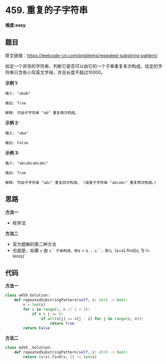 # 459. 重复的子字符串
**难度:easy**
## 题目
原文链接：https://leetcode-cn.com/problems/repeated-substring-pattern/

给定一个非空的字符串，判断它是否可以由它的一个子串重复多次构成。给定的字符串只含有小写英文字母，并且长度不超过10000。

**示例 1:**
```
输入: "abab"

输出: True

解释: 可由子字符串 "ab" 重复两次构成。
```
**示例 2:**
```
输入: "aba"

输出: False
```
**示例 3:**
```
输入: "abcabcabcabc"

输出: True

解释: 可由子字符串 "abc" 重复四次构成。 (或者子字符串 "abcabc" 重复两次构成。)
```

## 思路
**方法一**
* 枚举法

**方法二**
* 官方题解的第二种方法
* 也就是，如果 `s` 由 `s``子串构成，即`s = s`...s``，那么 `(s+s).find(s, 1) != len(s)`
## 代码
**方法一**
```python
class a459_Solution:
    def repeatedSubstringPattern(self, s: str) -> bool:
        n = len(s)
        for i in range(1, n // 2 + 1):
            if n % i == 0:
                if all(s[j] == s[j - i] for j in range(i, n)):
                    return True
        return False
```
**方法二**
```python
class a459__Solution:
    def repeatedSubstringPattern(self, s: str) -> bool:
        return (s+s).find(s, 1) != len(s)
```
